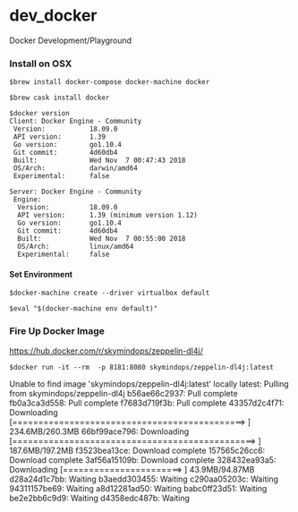 # dev_docker
Docker Development/Playground

### Install on OSX
`$brew install docker-compose docker-machine docker`

`$brew cask install docker`

```
$docker version
Client: Docker Engine - Community
 Version:           18.09.0
 API version:       1.39
 Go version:        go1.10.4
 Git commit:        4d60db4
 Built:             Wed Nov  7 00:47:43 2018
 OS/Arch:           darwin/amd64
 Experimental:      false

Server: Docker Engine - Community
 Engine:
  Version:          18.09.0
  API version:      1.39 (minimum version 1.12)
  Go version:       go1.10.4
  Git commit:       4d60db4
  Built:            Wed Nov  7 00:55:00 2018
  OS/Arch:          linux/amd64
  Experimental:     false
  ```
#### Set Environment
`$docker-machine create --driver virtualbox default`

`$eval "$(docker-machine env default)"`

### Fire Up Docker Image
https://hub.docker.com/r/skymindops/zeppelin-dl4j/

`$docker run -it --rm  -p 8181:8080 skymindops/zeppelin-dl4j:latest`

Unable to find image 'skymindops/zeppelin-dl4j:latest' locally
latest: Pulling from skymindops/zeppelin-dl4j
b56ae66c2937: Pull complete 
fb0a3ca3d558: Pull complete 
f7683d719f3b: Pull complete 
43357d2c4f71: Downloading [=============================================>     ]  234.6MB/260.3MB
66bf99ace796: Downloading [===============================================>   ]  187.6MB/197.2MB
f3523bea13ce: Download complete 
157565c26cc6: Download complete 
3af56a15109b: Download complete 
328432ea93a5: Downloading [=======================>                           ]   43.9MB/94.87MB
d28a24d1c7bb: Waiting 
b3aedd303455: Waiting 
c290aa05203c: Waiting 
94311157be69: Waiting 
a8d12281ad50: Waiting 
babc0ff23d51: Waiting 
be2e2bb6c9d9: Waiting 
d4358edc487b: Waiting 
